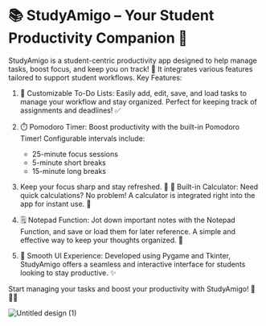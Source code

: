 # 📚 StudyAmigo – Your Student Productivity Companion 🎯
StudyAmigo is a student-centric productivity app designed to help manage tasks, boost focus, and keep you on track! 🚀 It integrates various features tailored to support student workflows.
Key Features:
1. 📝 Customizable To-Do Lists:
Easily add, edit, save, and load tasks to manage your workflow and stay organized. Perfect for keeping track of assignments and deadlines! ✅

2. ⏱️ Pomodoro Timer:
Boost productivity with the built-in Pomodoro Timer! Configurable intervals include:
    - 25-minute focus sessions
    - 5-minute short breaks
    - 15-minute long breaks

3. Keep your focus sharp and stay refreshed. 🍅
🧮 Built-in Calculator:
Need quick calculations? No problem! A calculator is integrated right into the app for instant use. 🧠

4. 🗒️ Notepad Function:
Jot down important notes with the Notepad Function, and save or load them for later reference. A simple and effective way to keep your thoughts organized. 📝

5. 🎨 Smooth UI Experience:
Developed using Pygame and Tkinter, StudyAmigo offers a seamless and interactive interface for students looking to stay productive. ✨

Start managing your tasks and boost your productivity with StudyAmigo! 🎯👩‍🎓

![Untitled design (1)](https://github.com/user-attachments/assets/0485ac89-c247-4cf2-8af7-e9524c848341)
